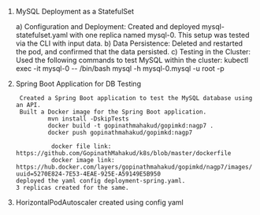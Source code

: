 1) MySQL Deployment as a StatefulSet

    a) Configuration and Deployment:
         Created and deployed mysql-statefulset.yaml with one replica named mysql-0.
         This setup was tested via the CLI with input data.
     b) Data Persistence:
         Deleted and restarted the pod, and confirmed that the data persisted.
   c) Testing in the Cluster:
         Used the following commands to test MySQL within the cluster:
              kubectl exec -it mysql-0 -- /bin/bash
              mysql -h mysql-0.mysql -u root -p

2) Spring Boot Application for DB Testing

        Created a Spring Boot application to test the MySQL database using an API.
        Built a Docker image for the Spring Boot application.
                mvn install -DskipTests
                docker build -t gopinathmahakud/gopimkd:nagp7 .
                docker push gopinathmahakud/gopimkd:nagp7
    
                 docker file link: https://github.com/GopinathMahakud/k8s/blob/master/dockerfile
                 docker image link: https://hub.docker.com/layers/gopinathmahakud/gopimkd/nagp7/images/sha256:261eb013d823d72fae64c819f6cc476b75d678b3b1f3a96ccc7346dce41ebcb9?uuid=5270E824-7E53-4EAE-925E-A59149E5B950
       deployed the yaml config deployment-spring.yaml.
       3 replicas created for the same.
 4) HorizontalPodAutoscaler created using config yaml

